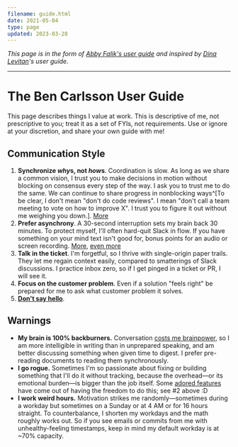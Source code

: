 ```yaml
---
filename: guide.html
date: 2021-05-04
type: page
updated: 2023-03-28
---
```


_This page is in the form of [Abby Falik's user
guide](https://www.linkedin.com/pulse/leaders-need-user-manuals-what-i-learned-writing-mine-abby-falik/)
and inspired by [Dina Levitan](http://dinalevitan.com/)'s user guide._

---

# The Ben Carlsson User Guide

This page describes things I value at work. This is descriptive of me, not
prescriptive to you; treat it as a set of FYIs, not requirements. Use or ignore
at your discretion, and share your own guide with me!

## Communication Style

<!-- Commenting because I like this idea, but it just doesn't belong here. Maybe somewhere else.
1. **Succinct**: The more people expected to read what I'm writing, the higher the
   cost/benefit of spending time honing it. For widespread pieces, 90% of my
   time is editing. [More](http://www.paulgraham.com/simply.html), [even
   more](http://www.paulgraham.com/useful.html)
-->

1. **Synchronize *why*s, not *how*s**. Coordination is slow. As long as we share a
   common vision, I trust you to make decisions in motion without blocking on consensus
   every step of the way. I ask you to trust me to do the same. We can continue to share progress in
   nonblocking
   ways^[To be clear, I don't mean "don't do code reviews". I mean "don't call a team
   meeting to vote on how to improve X". I trust you to figure it out without me
   weighing you down.].
   [More](https://communitywiki.org/wiki/DoOcracy)
2. **Prefer asynchrony**. A 30-second interruption sets my brain
   back 30 minutes. To protect myself, I'll often hard-quit Slack in flow. If you have
   something
   on your mind text isn't good for, bonus points for an audio or screen recording.
   [More](https://heeris.id.au/trinkets/ProgrammerInterrupted.png), [even more](http://www.paulgraham.com/makersschedule.html)
3. **Talk in the ticket**. I'm forgetful, so I thrive with single-origin paper trails.
   They let me regain context easily, compared to smatterings of Slack discussions. I
   practice inbox zero, so if I get pinged in a ticket or PR, I will see
   it.
4. **Focus on the customer problem**. Even if a solution "feels right" be prepared for me to
   ask what customer problem it solves.
5. **[Don't say hello](https://nohello.net/)**.

## Warnings

- **My brain is 100% backburners.** Conversation <a href="autism.html#masking">costs me brainpower</a>, so I am
  more intelligible in writing than in unprepared speaking, and am better discussing
  something when given time to digest. I prefer pre-reading documents to reading them synchronously.
- **I go rogue.** Sometimes I'm so passionate about fixing or building something
  that I'll do it without tracking, because the overhead—or its emotional
  burden—is bigger than the job itself. Some [adored
  features](https://twitter.com/search?q=https%3A%2F%2Ftwitter.com%2Fglcls%2Fstatus%2F720689621466619904&src=typed_query)
  have come out of having the freedom to do this; see #2 above :D
- **I work weird hours.** Motivation strikes me randomly—sometimes during a
  workday but sometimes on a Sunday or at 4 AM or for 16 hours straight. To
  counterbalance, I shorten my workdays and the math roughly works out. So if
  you see emails or commits from me with unhealthy-feeling timestamps, keep in
  mind my default workday is at ~70% capacity.
